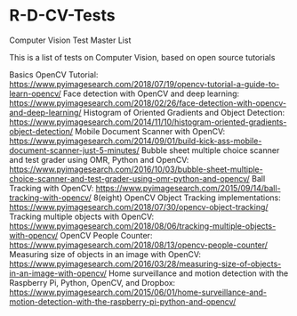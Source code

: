 # R-D-CV-Tests
Computer Vision Test Master List

This is a list of tests on Computer Vision, based on open source tutorials

Basics OpenCV Tutorial: https://www.pyimagesearch.com/2018/07/19/opencv-tutorial-a-guide-to-learn-opencv/
Face detection with OpenCV and deep learning: https://www.pyimagesearch.com/2018/02/26/face-detection-with-opencv-and-deep-learning/
Histogram of Oriented Gradients and Object Detection: https://www.pyimagesearch.com/2014/11/10/histogram-oriented-gradients-object-detection/
Mobile Document Scanner with OpenCV: https://www.pyimagesearch.com/2014/09/01/build-kick-ass-mobile-document-scanner-just-5-minutes/
Bubble sheet multiple choice scanner and test grader using OMR, Python and OpenCV: https://www.pyimagesearch.com/2016/10/03/bubble-sheet-multiple-choice-scanner-and-test-grader-using-omr-python-and-opencv/
Ball Tracking with OpenCV: https://www.pyimagesearch.com/2015/09/14/ball-tracking-with-opencv/
8(eight) OpenCV Object Tracking implementations: https://www.pyimagesearch.com/2018/07/30/opencv-object-tracking/
Tracking multiple objects with OpenCV: https://www.pyimagesearch.com/2018/08/06/tracking-multiple-objects-with-opencv/
OpenCV People Counter: https://www.pyimagesearch.com/2018/08/13/opencv-people-counter/
Measuring size of objects in an image with OpenCV: https://www.pyimagesearch.com/2016/03/28/measuring-size-of-objects-in-an-image-with-opencv/
Home surveillance and motion detection with the Raspberry Pi, Python, OpenCV, and Dropbox: https://www.pyimagesearch.com/2015/06/01/home-surveillance-and-motion-detection-with-the-raspberry-pi-python-and-opencv/

